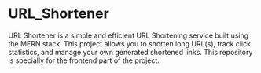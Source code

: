 # URL_Shortener
URL Shortener is a simple and efficient URL Shortening service built using the MERN stack. This project allows you to shorten long URL(s), track click statistics, and manage your own generated shortened links. This repository is specially for the frontend part of the project.
